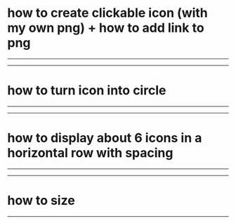 # how to create clickable icon (with my own png) + how to add link to png 
---

---
# how to turn icon into circle
---

---
# how to display about 6 icons in a horizontal row with spacing
---

---
# how to size

---

